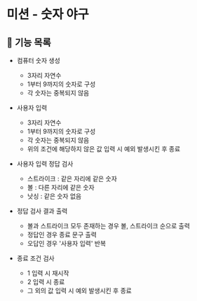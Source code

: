 # 미션 - 숫자 야구

## 🚀 기능 목록

- 컴퓨터 숫자 생성
    - 3자리 자연수
    - 1부터 9까지의 숫자로 구성
    - 각 숫자는 중복되지 않음


- 사용자 입력
    - 3자리 자연수
    - 1부터 9까지의 숫자로 구성
    - 각 숫자는 중복되지 않음
    - 위의 조건에 해당하지 않은 값 입력 시 예외 발생시킨 후 종료


- 사용자 입력 정답 검사
    - 스트라이크 : 같은 자리에 같은 숫자
    - 볼 : 다른 자리에 같은 숫자
    - 낫싱 : 같은 숫자 없음


- 정답 검사 결과 출력
    - 볼과 스트라이크 모두 존재하는 경우 볼, 스트라이크 순으로 출력
    - 정답인 경우 종료 문구 출력
    - 오답인 경우 '사용자 입력' 반복


- 종료 조건 검사
    - 1 입력 시 재시작
    - 2 입력 시 종료
    - 그 외의 값 입력 시 예외 발생시킨 후 종료